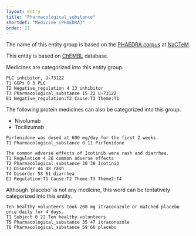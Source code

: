 ```yaml
---
layout: entry
title: "Pharmacological_substance"
shortdef: "Medicine (PHAEDRA)"
order: 21
---
```


The name of this entity group is based on the <a href="http://www.nactem.ac.uk/PHAEDRA/">PHAEDRA corpus</a> at <a href="http://www.nactem.ac.uk/">NaCTeM</a>.

This entity is based on <a href="https://www.ebi.ac.uk/chembl/">ChEMBL</a> database.

Medicines are categorized into this entity group.

~~~ ann
PLC inhibitor, U-73122
T1 GGPs 0 3 PLC
T2 Negative_regulation 4 13 inhibitor
T3 Pharmacological_substance 15 22 U-73122
E1 Negative_regulation:T2 Cause:T3 Theme:T1
~~~


The following protein medicines can also be categorized into this group.

- Nivolumab
- Tocilizumab

~~~ ann
Pirfenidone was dosed at 600 mg/day for the first 2 weeks.
T1 Pharmacological_substance 0 11 Pirfenidone
~~~

~~~ ann
The common adverse effects of Icotinib were rash and diarrhea.
T1 Regulation 4 26 common adverse effects
T2 Pharmacological_substance 30 38 Icotinib
T3 Disorder 44 48 rash
T4 Disorder 53 61 diarrhea
E1 Regulation:T1 Cause:T2 Theme:T3 Theme2:T4
~~~

Although 'placebo' is not any medicine, this word can be tentatively categorized into this entity.

~~~ ann
Ten healthy volunteers took 200 mg itraconazole or matched placebo once daily for 4 days.
T1 Subject 0 22 Ten healthy volunteers
T5 Pharmacological_substance 35 47 itraconazole
T6 Pharmacological_substance 59 66 placebo
~~~

<!-- details -->
